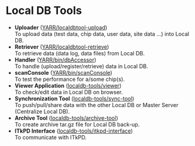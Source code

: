 # Local DB Tools

- **Uploader** ([YARR/localdbtool-upload](upload.md))<br>
    To upload data (test data, chip data, user data, site data ...) into Local DB.
- **Retriever** ([YARR/localdbtool-retrieve](retrieve.md))<br>
    To retrieve data (data log, data files) from Local DB.
- **Handler** ([YARR/bin/dbAccessor](accessor.md)) <br>
    To handle (upload/register/retrieve) data in Local DB.
- **scanConsole** ([YARR/bin/scanConsole](scanconsole.md)) <br>
    To test the performance for a/some chip(s).
- **Viewer Application** ([localdb-tools/viewer](viewer.md))<br>
    To check/edit data in Local DB on browser.
- **Synchronization Tool** ([localdb-tools/sync-tool](sync.md))<br>
    To push/pull/share data with the other Local DB or Master Server (Centralize Local DB).
- **Archive Tool** ([localdb-tools/archive-tool](archive.md))<br>
    To create archive tar.gz file for Local DB back-up.
- **ITkPD Interface** ([localdb-tools/itkpd-interface](itkpd-interface.md))<br>
    To communicate with ITkPD.

